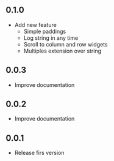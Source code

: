 ## 0.1.0

* Add new feature
  - Simple paddings
  - Log string in any time
  - Scroll to column and row widgets
  - Multiples extension over string

## 0.0.3

* Improve documentation


## 0.0.2

* Improve documentation


## 0.0.1

* Release firs version
